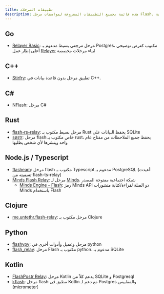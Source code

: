 ```yaml
---
title: تطبيقات المرحلات
description: هذه قائمة بجميع التطبيقات المعروفة لمواصفات مرحل Flash. تحتاج إلى هذا فقط إذا كنت تخطط لتشغيل مرحل بنفسك. المرحلات (حتى الآن) غير محددة بالتطبيق. يمكنك تشغيل مرحلك الخاص أو استخدام أي أو جميع المثيلات العامة.
---
```


## Go

-   [Relayer Basic](https://github.com/fiatjaf/relayer/tree/master/basic): مرحل مرجعي بسيط مدعوم بـ Postgres، مكتوب كعرض توضيحي أعلى إطار عمل [Relayer](https://github.com/fiatjaf/relayer) لبناء مرحلات مخصصة

## C++

-   [Stirfry](https://github.com/hoytech/strfry): تطبيق مرحل بدون قاعدة بيانات في C++.

## C#

-   [NFlash](https://github.com/Kukks/NFlash): مرحل C#

## Rust

-   [flash-rs-relay](https://sr.ht/~gheartsfield/flash-rs-relay/): مرحل بسيط مكتوب بـ Rust يحفظ البيانات على SQLite
-   [søstr](https://github.com/metasikander/s0str): مرحل flash خاص مكتوب بـ rust، يحفظ جميع الملاحظات من مفتاح عام واحد وينشرها لأي شخص يطلبها

## Node.js / Typescript

-   [flasheam](https://github.com/Cameri/flasheam): مرحل flash مكتوب بـ Typescript مدعوم بـ PostgreSQL (أعيدت تسميته من flash-ts-relay)
-   [Minds Flash Relay](https://gitlab.com/minds/infrastructure/flash-relay): مرحل لـ [Minds](https://www.minds.com)، شبكة اجتماعية مفتوحة المصدر
    -   [Minds Engine - Flash](https://gitlab.com/minds/engine/-/tree/master/Core/Flash): رمز Minds API ذو الصلة لقراءة/كتابة منشورات Minds باستخدام Flash

## Clojure

-   [me.untethr.flash-relay](https://github.com/atdixon/me.untethr.flash-relay): مرحل مكتوب بـ Clojure

## Python

-   [flashypy](https://github.com/monty888/flashpy): مرحل وعميل وأدوات أخرى في python
-   [flash_relay](https://code.pobblelabs.org/fossil/flash_relay/): مرحل Flash مكتوب بـ python، مدعوم بـ SQLite

## Kotlin

-   [FlashPostr Relay](https://github.com/Giszmo/FlashPostr/tree/master/FlashRelay): مرحل Kotlin يدعم كلاً من SQLite و Postgresql
-   [kflash](https://github.com/lpicanco/kflash): مرحل flash مطبق في Kotlin مع دعم لـ Postgres والمقاييس (micrometer)
